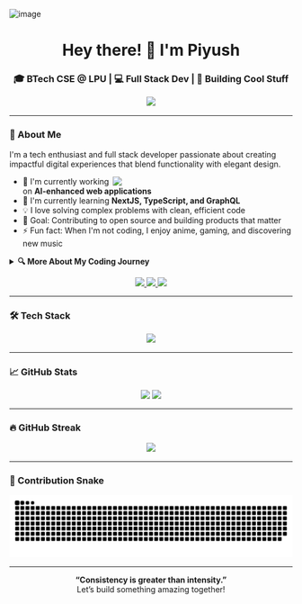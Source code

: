![image](https://github.com/user-attachments/assets/8a8b87f0-8b30-4ea8-9bfd-56e4348e3a3b)<h1 align="center">Hey there! 👋 I'm Piyush</h1>
<h3 align="center">🎓 BTech CSE @ LPU | 💻 Full Stack Dev | 🚀 Building Cool Stuff</h3>

<p align="center">
  <img src="https://readme-typing-svg.demolab.com/?lines=Code.+Create.+Conquer.;Lover+of+Clean+Code+and+Coffee.;Always+Learning+Something+New!&center=true&width=500&height=45">
</p>

---

### 💬 About Me

I'm a tech enthusiast and full stack developer passionate about creating impactful digital experiences that blend functionality with elegant design.

<div>
  <img align="right" width="320px" src="https://media.giphy.com/media/qgQUggAC3Pfv687qPC/giphy.gif" />

  - 🔭 I'm currently working on **AI-enhanced web applications**
  - 🌱 I'm currently learning **NextJS, TypeScript, and GraphQL**
  - 💡 I love solving complex problems with clean, efficient code
  - 🎯 Goal: Contributing to open source and building products that matter
  - ⚡ Fun fact: When I'm not coding, I enjoy anime, gaming, and discovering new music
</div>

<details>
  <summary><b>🔍 More About My Coding Journey</b></summary>
  <br>
  <p>
    My passion for programming began when I built my first website during college. Since then, I've been on a continuous learning journey, expanding my skills across the full stack spectrum.
  </p>
  <p>
    I believe in writing code that's not just functional, but also maintainable and scalable. Whether I'm crafting responsive UIs or designing efficient backend systems, I always aim for that perfect balance between technical excellence and user experience.
  </p>
</details>

<p align="center">
  <a href="https://www.linkedin.com/in/piyush-kumar-agarwal/" target="_blank">
    <img src="https://img.shields.io/badge/LinkedIn-0A66C2?style=for-the-badge&logo=linkedin&logoColor=white" />
  </a>
  <a href="https://apiyush.vercel.app" target="_blank">
    <img src="https://img.shields.io/badge/Portfolio-000000?style=for-the-badge&logo=vercel&logoColor=white" />
  </a>
  <a href="https://leetcode.com/chatwithapiyush/" target="_blank">
    <img src="https://img.shields.io/badge/LeetCode-FFA116?style=for-the-badge&logo=leetcode&logoColor=black" />
  </a>
</p>

---

### 🛠️ Tech Stack

<p align="center">
  <img src="https://skillicons.dev/icons?i=react,nodejs,express,mongodb,js,ts,html,css,cpp,java,python,firebase,vercel,git" />
</p>

---

### 📈 GitHub Stats

<p align="center">
  <img src="https://github-readme-stats.vercel.app/api?username=piyush-kumar-agarwal1&show_icons=true&theme=tokyonight&hide_border=false" height="165"/>
  <img src="https://github-readme-stats.vercel.app/api/top-langs/?username=piyush-kumar-agarwal1&layout=compact&theme=tokyonight&hide_border=false" height="165"/>
</p>

---

### 🔥 GitHub Streak

<p align="center">
  <img src="https://streak-stats.demolab.com/?user=piyush-kumar-agarwal1&theme=tokyonight&hide_border=false" height="200" />
</p>

---

### 🐍 Contribution Snake

<p align="center">
  <img src="https://raw.githubusercontent.com/Platane/snk/output/github-contribution-grid-snake.svg" alt="Snake animation" />
</p>

---

<p align="center">
  <b>“Consistency is greater than intensity.”</b><br>
  Let’s build something amazing together!
</p>
